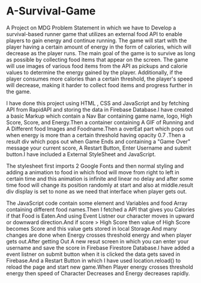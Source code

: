 # A-Survival-Game

A Project on MDG Problem Statement in which we have to Develop a survival-based runner game that utilizes an external food API to enable players to gain energy and continue running. The game will start with the player having a certain amount of energy in the form of calories, which will decrease as the player runs. The main goal of the game is to survive as long as possible by collecting food items that appear on the screen. The game will use images of various food items from the API as pickups and calorie values to determine the energy gained by the player. Additionally, if the player consumes more calories than a certain threshold, the player's speed will decrease, making it harder to collect food items and progress further in the game.

I have done this project using HTML , CSS and JavaScript and by fetching API from RapidAPI and storing the data in Firebase Database.I have created a basic Markup which contain a Nav Bar containing  game name, logo, High Score, Score, and Energy.Then a container containing A GIF of Running and A Different food Images and Foodname.Then a overEat part which pops out when energy is more than a certain threshold having opacity 0.7 .Then a result div which pops out when Game Ends and containing a "Game Over" message your current score, A Restart Button, Enter Username and submit button.I have included a External StyleSheet and JavaScript.

The stylesheet first imports 2 Google Fonts and then normal styling and adding a animation to food in which food will move from right to left in certain time and this animation is infinite and linear no delay and after some time food will change its position randomly at start and also at middle.result div display is set to none as we need that interface when player gets out.

The JavaScript code contain some element and Variables and food Array containing different food names.Then I fetched a API that gives you Calories if that Food is Eaten.And using Event Listner our character moves in upward or downward direction.And if score > High Score then value of High Score becomes Score and this value gets stored in local Storage.And many changes are done when Energy crosses threshold energy and when player gets out.After getting Out A new resut screen in which you can enter your username and save the score in Firebase Firestore Database.I have added a event listner on submit button when it is clicked the data gets saved in Firebase.And a Restart Button in which I have used location.reload() to reload the page and start new game.When Player energy crosses threshold energy then speed of Character Decreases and Energy decreases rapidly.

